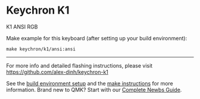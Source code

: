 # Keychron K1

K1 ANSI RGB

Make example for this keyboard (after setting up your build environment):

    make keychron/k1/ansi:ansi

* * *
For more info and detailed flashing instructions, please visit https://github.com/alex-dinh/keychron-k1

See the [build environment setup](https://docs.qmk.fm/#/getting_started_build_tools) and the [make instructions](https://docs.qmk.fm/#/getting_started_make_guide) for more information. Brand new to QMK? Start with our [Complete Newbs Guide](https://docs.qmk.fm/#/newbs).
